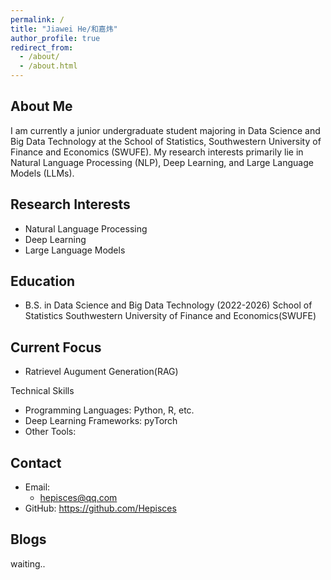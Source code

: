 ```yaml
---
permalink: /
title: "Jiawei He/和嘉炜"
author_profile: true
redirect_from: 
  - /about/
  - /about.html
---
```


## About Me

I am currently a junior undergraduate student majoring in Data Science and Big Data Technology at the School of Statistics, Southwestern University of Finance and Economics (SWUFE). My research interests primarily lie in Natural Language Processing (NLP), Deep Learning, and Large Language Models (LLMs).

## Research Interests
- Natural Language Processing
- Deep Learning
- Large Language Models

## Education
- B.S. in Data Science and Big Data Technology (2022-2026)
  School of Statistics
  Southwestern University of Finance and Economics(SWUFE)

## Current Focus
- Ratrievel Augument Generation(RAG)

Technical Skills
- Programming Languages: Python, R, etc.
- Deep Learning Frameworks: pyTorch
- Other Tools: 

## Contact
- Email:
  - hepisces@qq.com
- GitHub: https://github.com/Hepisces

## Blogs
waiting..

